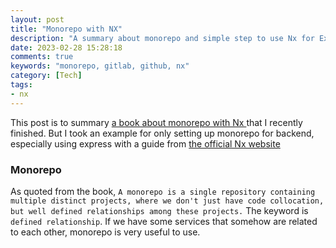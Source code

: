 ```yaml
---
layout: post
title: "Monorepo with NX"
description: "A summary about monorepo and simple step to use Nx for Express"
date: 2023-02-28 15:28:18
comments: true
keywords: "monorepo, gitlab, github, nx"
category: [Tech]
tags:
- nx
---
```


This post is to summary <a href="https://f.hubspotusercontent20.net/hubfs/2757427/effective-react-with-nx-2022.pdf" target="_top"> a book about monorepo with Nx </a> that I recently finished. But I took an example for only setting up monorepo for backend, especially using express with a guide from <a href="https://nx.dev/" target="_top"> the official Nx website </a>

### Monorepo
As quoted from the book, `A monorepo is a single repository containing multiple distinct projects, where we don't just have code collocation, but well defined relationships among these projects.` The keyword is `defined relationship`. If we have some services that somehow are related to each other, monorepo is very useful to use.
